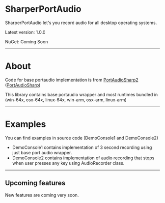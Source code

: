 <h1>SharperPortAudio</h1>
<p>SharperPortAudio let's you record audio for all desktop operating systems.</p>
<p>Latest version: 1.0.0</p>
<p>NuGet: Coming Soon</p>
<hr>
<h1>About</h1>
<p>Code for base portaudio implementation is from <a href="https://github.com/csukuangfj/PortAudioSharp2/tree/master">PortAudioSharp2</a> (<a href="https://github.com/BeaQueen/portaudiosharp">PortAudioSharp</a>)</p>
<p>This library contains base portaudio wrapper and most runtimes bundled in (win-64x, osx-64x, linux-64x, win-arm, osx-arm, linux-arm)</p>
<hr>
<h1>Examples</h1>
<p>You can find examples in source code (DemoConsole1 and DemoConsole2)</p>
<ul>
  <li>DemoConsole1 contains implementation of 3 second recording using just base port audio wrapper.</li>
  <li>DemoConsole2 contains implementation of audio recording that stops when user presses any key using AudioRecorder class.</li>
</ul>
<hr>
<h2>Upcoming features</h1>
<p>New features are coming very soon.</p>
